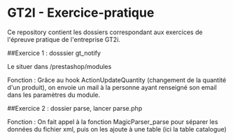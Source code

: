 # GT2I - Exercice-pratique

Ce repository contient les dossiers correspondant aux exercices de l'épreuve pratique de l'entreprise GT2i.


##Exercice 1 : 
dosssier gt_notify

Le situer dans /prestashop/modules

Fonction : Grâce au hook ActionUpdateQuantity (changement de la quantité d'un produit), on envoie un mail à la personne ayant renseigné son email dans les paramètres du module.


##Exercice 2 : 
dossier parse, lancer parse.php

Fonction : On fait appel à la fonction MagicParser_parse pour séparer les données du fichier xml, puis on les ajoute à une table (ici la table catalogue)


